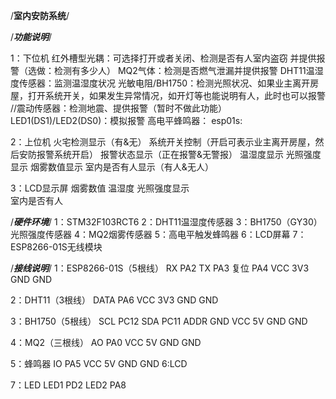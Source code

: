 /************************室内安防系统************************/

/***************功能说明***************/

1：下位机
	红外槽型光耦：可选择打开或者关闭、检测是否有人室内盗窃 并提供报警（选做：检测有多少人）
	MQ2气体：检测是否燃气泄漏并提供报警
	DHT11温湿度传感器：监测温湿度状况
	光敏电阻/BH1750：检测光照状况、如果业主离开房屋，打开系统开关，如果发生异常情况，如开灯等也能说明有人，此时也可以报警
	//震动传感器：检测地震、提供报警（暂时不做此功能）
	LED1(DS1)/LED2(DS0)：模拟报警
	高电平蜂鸣器：
	esp01s:

2：上位机
	火宅检测显示（有&无）
	系统开关控制（开启可表示业主离开房屋，然后安防报警系统开启）
	报警状态显示（正在报警&无警报）
	温湿度显示
	光照强度显示
	烟雾数值显示
	室内是否有人显示（有人&无人）

3：LCD显示屏
	烟雾数值
	温湿度
	光照强度显示	
	室内是否有人

/***************硬件环境***************/
1：STM32F103RCT6
2：DHT11温湿度传感器
3：BH1750（GY30）光照强度传感器
4：MQ2烟雾传感器
5：高电平触发蜂鸣器
6：LCD屏幕
7：ESP8266-01S无线模块


/***************接线说明***************/
1：ESP8266-01S（5根线）
	RX PA2
	TX PA3
	复位 PA4
	VCC 3V3
	GND GND

2：DHT11（3根线）
	DATA PA6
	VCC 3V3
	GND GND

3：BH1750（5根线）
	SCL PC12
	SDA PC11
	ADDR GND
	VCC 5V
	GND GND

4：MQ2（三根线）
	AO PA0
	VCC 5V
	GND GND

5：蜂鸣器
	IO PA5
	VCC 5V
	GND GND
6:LCD
	
7：LED
	LED1 PD2
	LED2 PA8


